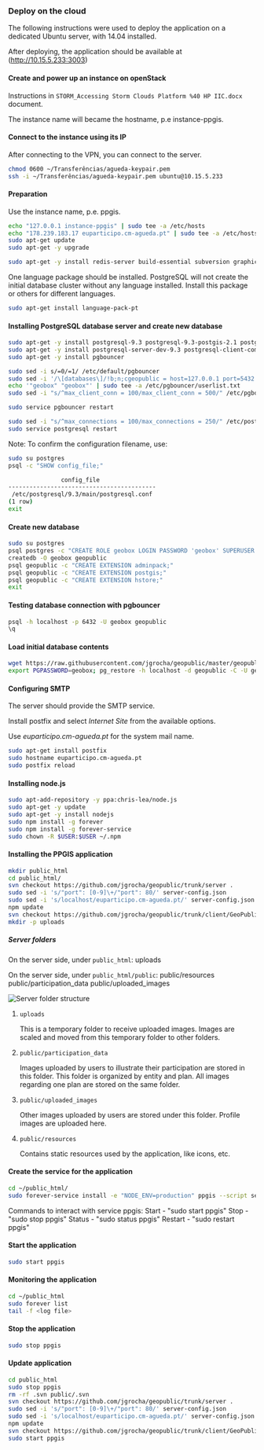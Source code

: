 ### Deploy on the cloud 

The following instructions were used to deploy the application on a dedicated Ubuntu server, with 14.04 installed.

After deploying, the application should be available at (http://10.15.5.233:3003)

#### Create and power up an instance on openStack

Instructions in `STORM_Accessing Storm Clouds Platform %40 HP IIC.docx` document.

The instance name will became the hostname, p.e instance-ppgis.

#### Connect to the instance using its IP

After connecting to the VPN, you can connect to the server.

```bash
chmod 0600 ~/Transferências/agueda-keypair.pem
ssh -i ~/Transferências/agueda-keypair.pem ubuntu@10.15.5.233
```

#### Preparation

Use the instance name, p.e. ppgis.

```bash
echo "127.0.0.1 instance-ppgis" | sudo tee -a /etc/hosts
echo "178.239.183.17 euparticipo.cm-agueda.pt" | sudo tee -a /etc/hosts
sudo apt-get update
sudo apt-get -y upgrade

sudo apt-get -y install redis-server build-essential subversion graphicsmagick
```

One language package should be installed. PostgreSQL will not create the initial database cluster without any language installed.
Install this package or others for different languages.

```bash
sudo apt-get install language-pack-pt
```

#### Installing PostgreSQL database server and create new database

```bash
sudo apt-get -y install postgresql-9.3 postgresql-9.3-postgis-2.1 postgresql-contrib
sudo apt-get -y install postgresql-server-dev-9.3 postgresql-client-common postgresql-client-9.3
sudo apt-get -y install pgbouncer

sudo sed -i s/=0/=1/ /etc/default/pgbouncer
sudo sed -i '/\[databases\]/!b;n;cgeopublic = host=127.0.0.1 port=5432 dbname=geopublic' /etc/pgbouncer/pgbouncer.ini
echo '"geobox" "geobox"' | sudo tee -a /etc/pgbouncer/userlist.txt
sudo sed -i "s/^max_client_conn = 100/max_client_conn = 500/" /etc/pgbouncer/pgbouncer.ini

sudo service pgbouncer restart

sudo sed -i "s/^max_connections = 100/max_connections = 250/" /etc/postgresql/9.3/main/postgresql.conf
sudo service postgresql restart
```

Note: To confirm the configuration filename, use:

```bash
sudo su postgres
psql -c "SHOW config_file;"

               config_file
------------------------------------------
 /etc/postgresql/9.3/main/postgresql.conf
(1 row)
exit
```

#### Create new database

```bash
sudo su postgres
psql postgres -c "CREATE ROLE geobox LOGIN PASSWORD 'geobox' SUPERUSER INHERIT CREATEDB CREATEROLE REPLICATION;"
createdb -O geobox geopublic
psql geopublic -c "CREATE EXTENSION adminpack;"
psql geopublic -c "CREATE EXTENSION postgis;"
psql geopublic -c "CREATE EXTENSION hstore;"
exit
```

#### Testing database connection with pgbouncer

```bash
psql -h localhost -p 6432 -U geobox geopublic
\q
```

#### Load initial database contents

```bash
wget https://raw.githubusercontent.com/jgrocha/geopublic/master/geopublic-demo-0.9.backup
export PGPASSWORD=geobox; pg_restore -h localhost -d geopublic -C -U geobox geopublic-demo-0.9.backup
```

#### Configuring SMTP

The server should provide the SMTP service.

Install postfix and select *Internet Site* from the available options.

Use *euparticipo.cm-agueda.pt* for the system mail name.

```bash
sudo apt-get install postfix
sudo hostname euparticipo.cm-agueda.pt
sudo postfix reload
```

#### Installing node.js

```bash
sudo apt-add-repository -y ppa:chris-lea/node.js
sudo apt-get -y update
sudo apt-get -y install nodejs
sudo npm install -g forever
sudo npm install -g forever-service
sudo chown -R $USER:$USER ~/.npm
```

#### Installing the PPGIS application

```bash
mkdir public_html
cd public_html/
svn checkout https://github.com/jgrocha/geopublic/trunk/server .
sudo sed -i 's/"port": [0-9]\+/"port": 80/' server-config.json
sudo sed -i 's/localhost/euparticipo.cm-agueda.pt/' server-config.json
npm update
svn checkout https://github.com/jgrocha/geopublic/trunk/client/GeoPublic/build/production/GeoPublic public
mkdir -p uploads
```

##### Server folders

On the server side, under `public_html`:
 uploads

On the server side, under `public_html/public`:
 public/resources
 public/participation_data
 public/uploaded_images

![Server folder structure](serverfolderstructure.png "Server folder structure")

1. `uploads`

    This is a temporary folder to receive uploaded images. Images are scaled and moved from this temporary folder to other folders.

2. `public/participation_data`

    Images uploaded by users to illustrate their participation are stored in this folder. This folder is organized by entity and plan. All images regarding one plan are stored on the same folder.

3. `public/uploaded_images`

    Other images uploaded by users are stored under this folder. Profile images are uploaded here.

4. `public/resources`

    Contains static resources used by the application, like icons, etc.

#### Create the service for the application

```bash
cd ~/public_html/
sudo forever-service install -e "NODE_ENV=production" ppgis --script server.js
```

Commands to interact with service ppgis:
Start   - "sudo start ppgis"
Stop    - "sudo stop ppgis"
Status  - "sudo status ppgis"
Restart - "sudo restart ppgis"

#### Start the application

```bash
sudo start ppgis
```

#### Monitoring the application

```bash
cd ~/public_html
sudo forever list
tail -f <log file>
```

#### Stop the application

```bash
sudo stop ppgis
```

#### Update application

```bash
cd public_html
sudo stop ppgis
rm -rf .svn public/.svn
svn checkout https://github.com/jgrocha/geopublic/trunk/server .
sudo sed -i 's/"port": [0-9]\+/"port": 80/' server-config.json
sudo sed -i 's/localhost/euparticipo.cm-agueda.pt/' server-config.json
npm update
svn checkout https://github.com/jgrocha/geopublic/trunk/client/GeoPublic/build/production/GeoPublic public
sudo start ppgis
```
